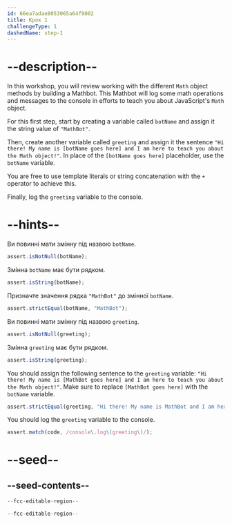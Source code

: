 ```yaml
---
id: 66ea7adae8053065a64f9002
title: Крок 1
challengeType: 1
dashedName: step-1
---
```


# --description--

In this workshop, you will review working with the different `Math` object methods by building a Mathbot. This Mathbot will log some math operations and messages to the console in efforts to teach you about JavaScript's `Math` object.

For this first step, start by creating a variable called `botName` and assign it the string value of `"MathBot"`.

Then, create another variable called `greeting` and assign it the sentence `"Hi there! My name is [botName goes here] and I am here to teach you about the Math object!"`. In place of the `[botName goes here]` placeholder, use the `botName` variable.

You are free to use template literals or string concatenation with the `+` operator to achieve this.

Finally, log the `greeting` variable to the console.

# --hints--

Ви повинні мати змінну під назвою `botName`.

```js
assert.isNotNull(botName);
```

Змінна `botName` має бути рядком.

```js
assert.isString(botName);
```

Призначте значення рядка `"MathBot"` до змінної `botName`.

```js
assert.strictEqual(botName, "MathBot");
```

Ви повинні мати змінну під назвою `greeting`.

```js
assert.isNotNull(greeting);
```

Змінна `greeting` має бути рядком.

```js
assert.isString(greeting);
```

You should assign the following sentence to the `greeting` variable: `"Hi there! My name is [MathBot goes here] and I am here to teach you about the Math object!"`. Make sure to replace `[MathBot goes here]` with the `botName` variable.

```js
assert.strictEqual(greeting, "Hi there! My name is MathBot and I am here to teach you about the Math object!");
```

You should log the `greeting` variable to the console.

```js
assert.match(code, /console\.log\(greeting\)/);
```

# --seed--

## --seed-contents--

```js
--fcc-editable-region--

--fcc-editable-region--
```
